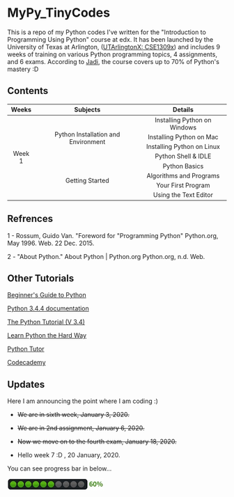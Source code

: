 # MyPy_TinyCodes

This is a repo of my Python codes I've written for the "Introduction to Programming Using Python" course at edx.
It has been launched by the University of Texas at Arlington, 
([UTArlingtonX: CSE1309x](https://courses.edx.org/courses/course-v1:UTArlingtonX+CSE1309x+1T2018/course/))
and includes 9 weeks of training on various Python programming topics, 4 assignments, and 6 exams. 
According to [Jadi](https://github.com/jadijadi), the course covers up to 70% of Python's mastery :D

## Contents

<table align="center">
    <thead>
        <tr>
            <th align="center">Weeks</th>
            <th align="center">Subjects</th>
            <th align="center">Details</th>
        </tr>
    </thead>
    <tbody>
        <tr>
            <td rowspan=8 align="center">Week 1</td>
            <td rowspan=4  align="center">Python Installation and Environment</td>
            <td align="center">Installing Python on Windows</td>
        </tr>
        <tr>
            <td align="center">Installing Python on Mac</td>
        </tr>
		<tr>
            <td align="center">Installing Python on Linux</td>
        </tr>
		<tr>
            <td align="center">Python Shell & IDLE</td>
        </tr>
        <tr>
            <td rowspan=4 align="center">Getting Started</td>
            <td align="center">Python Basics</td>
        </tr>
        <tr>
            <td align="center">Algorithms and Programs</td>
        </tr>
		<tr>
            <td align="center">Your First Program</td>
        </tr>
		<tr>
            <td align="center">Using the Text Editor</td>
        </tr>
    </tbody>
</table>

## Refrences

1 - Rossum, Guido Van. "Foreword for "Programming Python" Python.org, May 1996. Web. 22 Dec. 2015.

2 - "About Python." About Python | Python.org  Python.org, n.d. Web.

## Other Tutorials

[Beginner's Guide to Python](https://wiki.python.org/moin/BeginnersGuide)

[Python 3.4.4 documentation](https://docs.python.org/3.4/)

[The Python Tutorial (V 3.4)](https://docs.python.org/3.4/tutorial/)

[Learn Python the Hard Way](http://learnpythonthehardway.org/book/)

[Python Tutor](http://www.pythontutor.com/visualize.html#mode=edit)

[Codecademy](https://www.codecademy.com/)

## Updates

Here I am announcing the point where I am coding :)

- ~~We are in sixth week, January 3, 2020.~~

- ~~We are in 2nd assignment, January 6, 2020.~~

- ~~Now we move on to the fourth exam, January 18, 2020.~~

- Hello week 7 :D , 20 January, 2020.

You can see progress bar in below...

![alt text](./.vscode/60percent.jpg)

